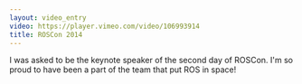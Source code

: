 ```yaml
---
layout: video_entry
video: https://player.vimeo.com/video/106993914
title: ROSCon 2014
---
```

I was asked to be the keynote speaker of the second day of ROSCon.  I'm so proud to have been a part of the team that put ROS in space!
